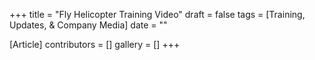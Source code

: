 +++
title = "Fly Helicopter Training Video"
draft = false
tags = [Training, Updates, & Company Media]
date = ""

[Article]
contributors = []
gallery = []
+++